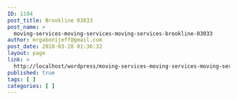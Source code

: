 ```yaml
---
ID: 1194
post_title: Brookline 03033
post_name: >
  moving-services-moving-services-moving-services-brookline-03033
author: mrgabonijeff@gmail.com
post_date: 2018-03-28 01:36:32
layout: page
link: >
  http://localhost/wordpress/moving-services-moving-services-moving-services-brookline-03033/
published: true
tags: [ ]
categories: [ ]
---
```

